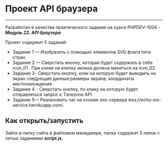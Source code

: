# Проект **API браузера**

***

Разработан в качестве практического задания на курсе PHPDEV-1004 -  ***Модуль 22. API браузера***

Проект содержит 5 заданий:

* Задание 1 — Изобразить с помощью элементов SVG флаги пяти стран.
* Задание 2 — Сверстать кнопку, которая будет содержать в себе icon_01 . При клике на кнопку иконка должна меняться на icon_02. 
* Задание 3- Сверстать кнопку, клик на которую будет выводить на экран следующие данные:размеры экрана; координаты местонахождения .
* Задание 4 - Сверстать кнопку, по клику на которую будет отправляться запрос к Timezone API.
* Задание 5— Реализовать чат на основе эхо-сервера wss://echo-ws-service.herokuapp.com/.



## Как открыть/запустить

Зайти в папку сайта в файловом менеджере, папка содержит 5 папок с пятью заданиями ***script.js***.